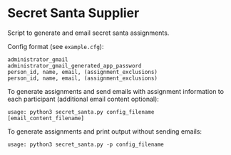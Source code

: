 # Secret Santa Supplier

Script to generate and email secret santa assignments.

Config format (see `example.cfg`):

    administrator_gmail
    administrator_gmail_generated_app_password
    person_id, name, email, (assignment_exclusions)
    person_id, name, email, (assignment_exclusions)

To generate assignments and send emails with assignment information to each participant (additional email content optional):

    usage: python3 secret_santa.py config_filename [email_content_filename]

To generate assignments and print output without sending emails:

    usage: python3 secret_santa.py -p config_filename
